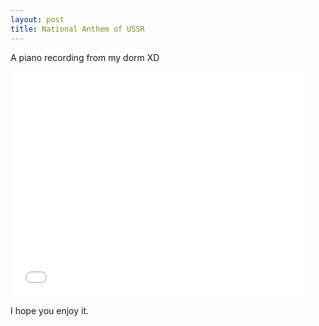 ```yaml
---
layout: post
title: National Anthem of USSR
---
```


A piano recording from my dorm XD

<iframe src="//player.bilibili.com/player.html?aid=46241035&cid=81016481&page=1" height="360" width="480" scrolling="no" border="0" frameborder="no" framespacing="0" allowfullscreen="true"> </iframe>

I hope you enjoy it.
